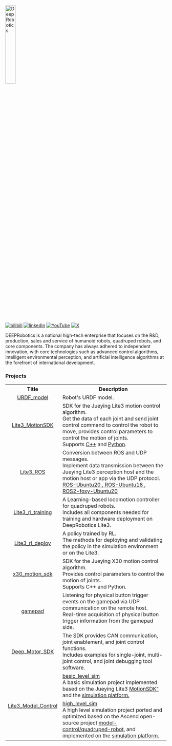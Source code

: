 <img src="https://www.deeprobotics.cn/public/static/robot/images/logo_.png" alt="Deep Robotics" style="width: 25%;">

[![bilibili](https://img.shields.io/badge/bilibili-f87598?style=flat&logo=bilibili&logoColor=white&labelColor=f87598&color=f87598)](https://space.bilibili.com/22477177)
[![linkedin](https://img.shields.io/badge/Linkedin-1465bd?style=flat&logoColor=white&labelColor=1465bd&color=1465bd)](https://cn.linkedin.com/company/deep-robotics)
[![YouTube](https://img.shields.io/badge/YouTube-%23ff1a47?style=flat&logo=Youtube&labelColor=%23ff1a47)](https://www.youtube.com/@deeprobotics8601/featured)
[![X](https://img.shields.io/badge/Twitter-black?style=flat&logo=X&labelColor=black)](https://x.com/DeepRobotics_CN)

DEEPRobotics is a national high-tech enterprise that focuses on the R&D, production, sales and service of humanoid robots, quadruped robots, and core components.
The company has always adhered to independent innovation, with core technologies such as advanced control algorithms, intelligent environmental perception, and artificial intelligence algorithms at the forefront of international development.

### Projects

<table style="width: 100%; table-layout: fixed; border-collapse: collapse;">
  <tr>
    <th> Title </th>
    <th> Description </th>
  </tr>

  <tr>
    <td align="center"><a href="https://github.com/DeepRoboticsLab/URDF_model"> URDF_model </a></td>
    <td> Robot's URDF model.
    </td>
  </tr>

  <tr>
    <td align="center"><a href="https://github.com/DeepRoboticsLab/Lite3_MotionSDK"> Lite3_MotionSDK </a></td>
    <td> SDK for the Jueying Lite3 motion control algorithm.
    <br> Get the data of each joint and send joint control command to control the robot to move, provides control parameters to control the motion of joints.
    <br> Supports <a href="https://github.com/DeepRoboticsLab/Lite3_MotionSDK">C++</a> and <a href="https://github.com/DeepRoboticsLab/Lite3_MotionSDK/tree/add_python">Python</a>.
    </td>
  </tr>

  <tr>
    <td align="center"><a href="https://github.com/DeepRoboticsLab/Lite3_ROS"> Lite3_ROS </a></td>
    <td> Conversion between ROS and UDP messages.
    <br> Implement data transmission between the Jueying Lite3 perception host and the motion host or app via the UDP protocol.
    <br> <a href="https://github.com/DeepRoboticsLab/Lite3_ROS"> ROS-Ubuntu20 </a>,<a href="https://github.com/DeepRoboticsLab/Lite3_ROS/tree/ubuntu18"> ROS-Ubuntu18 </a>,<a href="https://github.com/DeepRoboticsLab/Lite3_ROS/tree/ros2-foxy"> ROS2-foxy-Ubuntu20 </a>
    </td>
  </tr>

  <tr>
    <td align="center"><a href="https://github.com/DeepRoboticsLab/Lite3_rl_training"> Lite3_rl_training </a></td>
    <td> A Learning-based locomotion controller for quadruped robots. 
    <br> Includes all components needed for training and hardware deployment on DeepRobotics Lite3.
    </td>
  </tr>
  
  <tr>
    <td align="center"><a href="https://github.com/DeepRoboticsLab/Lite3_rl_deploy"> Lite3_rl_deploy </a></td>
    <td> A policy trained by RL.
    <br> The methods for deploying and validating the policy in the simulation environment or on the Lite3.
    </td>
  </tr>
  
  <tr>
    <td align="center"><a href="https://github.com/DeepRoboticsLab/x30_motion_sdk"> x30_motion_sdk </a></td>
    <td> SDK for the Jueying X30 motion control algorithm.  
    <br> Provides control parameters to control the motion of joints.
    <br> Supports C++ and Python.
    </td>
  </tr>
  
  <tr>
    <td align="center"><a href="https://github.com/DeepRoboticsLab/gamepad"> gamepad </a></td>
    <td> Listening for physical button trigger events on the gamepad via UDP communication on the remote host.
    <br> Real-time acquisition of physical button trigger information from the gamepad side.
    </td>
  </tr>

  <tr>
    <td align="center"><a href="https://github.com/DeepRoboticsLab/Deep_Motor_SDK"> Deep_Motor_SDK </a></td>
    <td> The SDK provides CAN communication, joint enablement, and joint control functions. 
    <br> Includes examples for single-joint, multi-joint control, and joint debugging tool software.
    </td>
  </tr>

  <tr>
    <td rowspan="2" align="center"><a href="https://github.com/DeepRoboticsLab/Lite3_Model_Control"> Lite3_Model_Control </a></td>
    <td><a href="https://github.com/DeepRoboticsLab/Lite3_Model_Control/tree/main/basic_level_sim"> basic_level_sim </a>
    <br> A basic simulation project implemented based on the Jueying Lite3 <a href=""https://github.com/DeepRoboticsLab/Lite3_MotionSDK>MotionSDK"</a> and the <a href="https://gazebosim.org/>Gazebo"</a> simulation platform.</td>
  </tr>
    <td><a href="https://github.com/DeepRoboticsLab/Lite3_Model_Control/tree/main/high_level_sim"> high_level_sim </a>
    <br> A high level simulation project ported and optimized based on the Ascend open-source project <a href="https://gitee.com/HUAWEI-ASCEND/quadruped-robot/tree/master/model-control">model-control/quadruped-robot</a>, and implemented on the <a href="https://gazebosim.org/>Gazebo"</a> simulation platform.</td>

</table>
